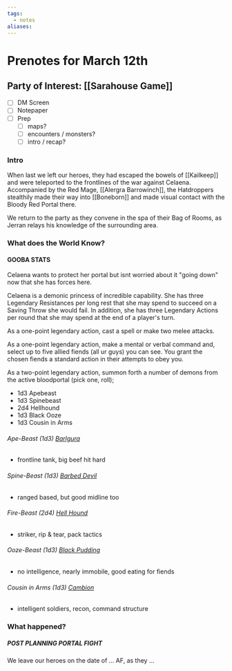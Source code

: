 ```yaml
---
tags:
  - notes
aliases:
---
```


# Prenotes for March 12th
## Party of Interest: [[Sarahouse Game]]
- [ ] DM Screen
- [ ] Notepaper
- [ ] Prep
	- [ ] maps?
	- [ ] encounters / monsters?
	- [ ] intro / recap?

### Intro

When last we left our heroes, they had escaped the bowels of [[Kailkeep]] and were teleported to the frontlines of the war against Celaena. Accompanied by the Red Mage, [[Alergra Barrowinch]], the Hatdroppers stealthily made their way into [[Boneborn]] and made visual contact with the Bloody Red Portal there.

We return to the party as they convene in the spa of their Bag of Rooms, as Jerran relays his knowledge of the surrounding area.

### What does the World Know?

#### GOOBA STATS
Celaena wants to protect her portal but isnt worried about it "going down" now that she has forces here.

Celaena is a demonic princess of incredible capability. She has three Legendary Resistances per long rest that she may spend to succeed on a Saving Throw she would fail. In addition, she has three Legendary Actions per round that she may spend at the end of a player's turn.

As a one-point legendary action, cast a spell or make two melee attacks.

As a one-point legendary action, make a mental or verbal command and, select up to five allied fiends (all ur guys) you can see. You grant the chosen fiends a standard action in their attempts to obey you.

As a two-point legendary action, summon forth a number of demons from the active bloodportal (pick one, roll);
- 1d3 Apebeast
- 1d3 Spinebeast
- 2d4 Hellhound
- 1d3 Black Ooze
- 1d3 Cousin in Arms

###### Ape-Beast (1d3) [Barlgura](https://www.aidedd.org/dnd/monstres.php?vo=barlgura)
- frontline tank, big beef hit hard
###### Spine-Beast (1d3) [Barbed Devil](https://www.aidedd.org/dnd/monstres.php?vo=barbed-devil)
- ranged based, but good midline too
###### Fire-Beast (2d4) [Hell Hound](https://www.aidedd.org/dnd/monstres.php?vo=hell-hound)
- striker, rip & tear, pack tactics
###### Ooze-Beast (1d3) [Black Pudding](https://www.aidedd.org/dnd/monstres.php?vo=black-pudding)
- no intelligence, nearly immobile, good eating for fiends
###### Cousin in Arms (1d3) [Cambion](https://www.aidedd.org/dnd/monstres.php?vo=cambion)
- intelligent soldiers, recon, command structure

### What happened?

##### POST PLANNING PORTAL FIGHT


We leave our heroes on the date of ... AF, as they ...